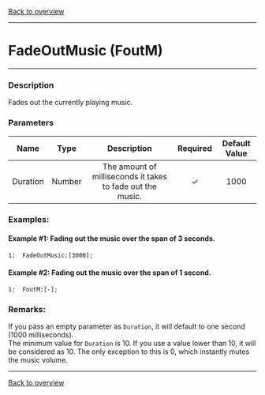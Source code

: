 [Back to overview](index.md)

---
# FadeOutMusic (FoutM)

---

### Description
Fades out the currently playing music.

### Parameters

|Name|Type|Description|Required|Default Value|
|:---:|:---:|:---:|:---:|:---:|
|Duration|Number|The amount of milliseconds it takes to fade out the music.|✓|1000|

### Examples:
#### Example #1: Fading out the music over the span of 3 seconds.
```
1:  FadeOutMusic:[3000];
```

#### Example #2: Fading out the music over the span of 1 second.
```
1:  FoutM:[-];
```

### Remarks:
If you pass an empty parameter as `Duration`, it will default to one second (1000 milliseconds).  
The minimum value for `Duration` is 10. If you use a value lower than 10, it will be considered as 10. The only exception to this is 0, which instantly mutes the music volume.

---
[Back to overview](index.md)
